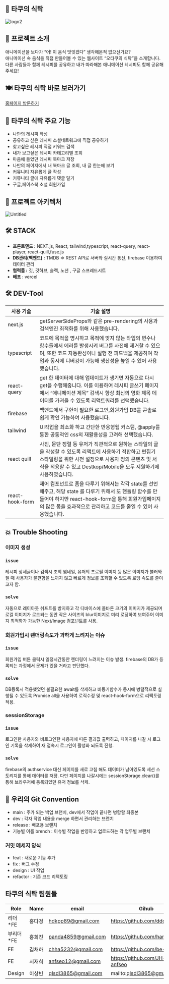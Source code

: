 ## 🍙 타쿠의 식탁

![logo2](https://user-images.githubusercontent.com/51734656/224306446-d8eef6c3-5152-4fab-9dce-fc01f0e25274.png)

## 📢 프로젝트 소개

애니메이션을 보다가 “어! 이 음식 맛잇겠다” 생각해본적 없으신가요?<br>
애니메이션 속 음식을 직접 만들어볼 수 있는 웹사이트 “오타쿠의 식탁”을 소개합니다.<br>
다른 사람들과 함께 레시피를 공유하고 내가 따라해본 애니메이션 레시피도 함께 공유해주세요!

## 🍽 타쿠의 식탁 바로 보러가기

[홈페이지 방문하기](https://tacku-table-two.vercel.app/)

## 📢 타쿠의 식탁 주요 기능

- 나만의 레시피 작성
- 공유하고 싶은 레시피 소셜네트워크에 직접 공유하기
- 찾고싶은 레시피 직접 키워드 검색
- 내가 보고싶은 레시피 카테고리별 조회
- 마음에 들었던 레시피 북마크 저장
- 나만의 페이지에서 내 북마크 글 조회, 내 글 한눈에 보기
- 커뮤니티 자유롭게 글 작성
- 커뮤니티 글에 자유롭게 댓글 달기
- 구글,페이스북 소셜 회원가입

## 📝 프로젝트 아키텍처

![Untitled](https://user-images.githubusercontent.com/51734656/224305131-aa51fda1-963c-4c6b-a7db-ca7a61bb734d.png)

## 🛠 STACK

- **프론트엔드 :** NEXT.js, React, tailwind,typescript, react-query, react-player, react-quill,fuse.js
- **DB관리(백엔드) :** TMDB ⇒ REST API로 서버와 실시간 통신, firebase 이용하여 데이터 관리
- **협력툴 :** 깃, 깃허브, 슬랙, 노션 , 구글 스프레드시트
- **배포** : vercel

## 🛠 DEV-Tool

| 사용 기술       | 기술 설명                                                                                                                                                                                                                               |
| --------------- | --------------------------------------------------------------------------------------------------------------------------------------------------------------------------------------------------------------------------------------- |
| next.js         | getServerSideProps와 같은 pre-rendering의 사용과 검색엔진 최적화를 위해 사용했습니다.                                                                                                                                                   |
| typescript      | 코드에 목적을 명시하고 목적에 맞지 않는 타입의 변수나 함수들에서 에러를 발생시켜 버그를 사전에 제거할 수 있으며, 또한 코드 자동완성이나 실행 전 피드백을 제공하여 작업과 동시에 디버깅이 가능해 생산성을 높일 수 있어 사용했습니다.     |
| react-query     | get 한 데이터에 대해 업데이트가 생기면 자동으로 다시 get을 수행해줍니다. 이를 이용하여 레시피 글쓰기 페이지에서 “애니메이션 제목” 검색시 항상 최신의 영화 제목 데이터를 가져올 수 있도록 리액트쿼리를 선택했습니다.                     |
| firebase        | 백엔드에서 구현이 필요한 로그인,회원가입 DB를 콘솔로 쉽게 확인 가능하여 사용했습니다.                                                                                                                                                   |
| tailwind        | UI작업을 최소화 하고 간단한 반응형웹 커스텀, @apply를 통한 공통적인 css의 재활용성을 고려해 선택했습니다.                                                                                                                               |
| react quill     | 사진, 문단 정렬 등 유저가 직관적으로 원하는 스타일의 글을 작성할 수 있도록 리액트에 사용하기 적합하고 편집기 스타일링을 위한 사전 설정으로 사용자 정의 콘텐츠 및 서식을 적용할 수 있고 Destkop/Mobile을 모두 지원하기에 사용하였습니다. |
| react-hook-form | 제어 컴포넌트로 폼을 다루기 위해서는 각각 state를 선언해주고, 해당 state 를 다루기 위해서 또 핸들링 함수를 만들어야 하지만 react-hook-form을 통해 회원가입페이지의 많은 폼을 효과적으로 관리하고 코드를 줄일 수 있어 사용했습니다.      |

## 💥 Trouble Shooting

### 이미지 생성

### **`issue`**

레시피 상세글이나 검색시 조회 썸네일, 유저의 프로필 이미지 등 많은 이미지가 불러와질 때 사용자가 불편함을 느끼지 않고 빠르게 정보를 조회할 수 있도록 로딩 속도를 줄이고자 함.

### **`solve`**

자동으로 레이아웃 쉬프트를 방지하고 각 디바이스에 올바른 크기의 이미지가 제공되며 로컬 이미지가 로드되는 동안 작은 사이즈의 blur이미지로 미리 로딩하여 보여주어 이미지 최적화가 가능한 Next/Image 컴포넌트를 사용.

### **회원가입시 렌더링속도가 과하게 느려지는 이슈**

### **`issue`**

회원가입 버튼 클릭시 일정시간동안 렌더링이 느려지는 이슈 발생. firebase의 DB가 등록되는 과정에서 문제가 있을 거라고 판단했다.

### **`solve`**

DB등록시 적용했었던 불필요한 await를 삭제하고 비동기함수가 동시에 병렬적으로 실행될 수 있도록 Promise all을 사용하여 로직수정 및 react-hook-form으로 리팩토링 적용.

### **sessionStorage**

### **`issue`**

로그인한 사용자와 비로그인한 사용자에 따른 결과값 출력하고, 페이지를 나갈 시 로그인 기록을 삭제하여 재 접속시 로그인이 활성화 되도록 진행.

### **`solve`**

firebase의 authservice 대신 페이지를 새로 고침 해도 데이터가 남아있도록 세션 스토리지를 통해 데이터를 저장. 다만 페이지를 나갈시에는 sessionStorage.clear()를 통해 브라우저에 등록되있던 유저 정보를 삭제.

## 👀 우리의 Git Convention

- main : 주가 되는 백업 브랜치, dev에서 작업이 끝나면 병합할 최종본
- dev : 각자 작업 내용을 merge 하면서 관리하는 브랜치
- release : 배포용 브랜치
- 기능별 이름 brench : 이슈별 작업을 반영하고 업로드하는 각 업무별 브랜치

### 커밋 메세지 양식

- feat : 새로운 기능 추가
- fix : 버그 수정
- design : UI 작업
- refactor : 기존 코드 리팩토링

## 타쿠의 식탁 팀원들

| Role       | Name   | email               | Gihub                        |
| ---------- | ------ | ------------------- | ---------------------------- |
| 리더\*FE   | 홍다경 | hdkpp89@gmail.com   | https://github.com/ddoqi     |
| 부리더\*FE | 홍희진 | panda4859@gmail.com | https://github.com/harenohee |
| FE         | 김채하 | chha5232@gmail.com  | https://github.com/be-brain  |
| FE         | 서재희 | anfseo12@gmail.com  | https://github.com/JH-anfseo |
| Design     | 이상빈 | qlsdl3865@gmail.com | mailto:qlsdl3865@gmail.com   |
